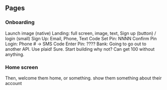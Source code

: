 Pages
-----


### Onboarding

Launch image (native)
Landing: full screen, image, text, Sign up (button) / login (small)
Sign Up: Email, Phone, Text Code
  Set Pin: NNNN
  Confirm Pin
Login: Phone # -> SMS Code
  Enter Pin: ????
Bank: Going to go out to another API. Use plaid! Sure. Start building why not? Can get 100 without anything.


### Home screen

Then, welcome them home, or something. show them something about their account


